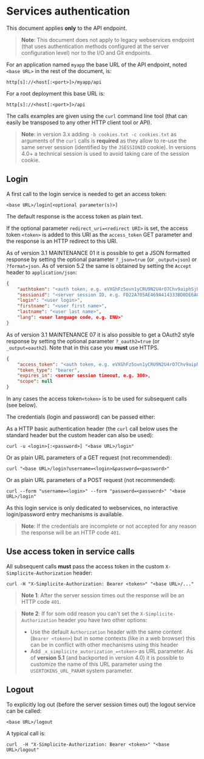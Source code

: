 Services authentication
=======================

This document applies **only** to the API endpoint.

> **Note**: This document does not apply to legacy webservices endpoint (that uses authentication methods configured at the server configuration level) nor to the I/O and Git endpoints.

For an application named `myapp` the base URL of the API endpoint, noted `<base URL>` in the rest of the document, is:

	http[s]://<host[:<port>]>/myapp/api

For a root deployment this base URL is:

	http[s]://<host[:<port>]>/api

The calls examples are given using the `curl` command line tool (that can easily be transposed to any other HTTP client tool or API).

> **Note**: in version 3.x adding `-b cookies.txt -c cookies.txt` as arguments of the `curl` calls is **required**
> as they allow to re-use the same server session (identified by the `JSESSIONID` cookie).
> In versions 4.0+ a technical session is used to avoid taking care of the session cookie.

<h2 id="login">Login</h2>

A first call to the login service is needed to get an access token:

	<base URL>/login[<optional parameter(s)>]

The default response is the access token as plain text.

If the optional parameter `redirect_uri=<redirect URI>` is set, the access token `<token>` is added to this URI as the `access_token` GET parameter
and the response is an HTTP redirect to this URI.

As of version 3.1 MAINTENANCE 01 it is possible to get a JSON formatted response by setting the optional parameter `?_json=true` (or `_output=json`) or `?format=json`.
As of version 5.2 the same is obtained by setting the `Accept` header to `application/json`:

```json
{
	"authtoken": "<auth token, e.g. eVXGhFz5ovn1yCRU9N2U4rO7Chv9aiphSjUK5njA4clCSHXy5t>",
	"sessionid": "<server session ID, e.g. FD22A705AE469A414333BD0DE6A0222D>",
	"login": "<user login>",
	"firstname": "<user first name>",
	"lastname": "<user last name>",
	"lang": <user language code, e.g. ENU>"
}
```

As of version 3.1 MAINTENANCE 07 it is also possible to get a OAuth2 style response by setting the optional parameter `?_oauth2=true` (or `_output=oauth2`).
Note that in this case you **must** use HTTPS.

```json
{
	"access_token": "<auth token, e.g. eVXGhFz5ovn1yCRU9N2U4rO7Chv9aiphSjUK5njA4clCSHXy5t>",
	"token_type": "bearer",
	"expires_in": <server session timeout, e.g. 300>,
	"scope": null
}
```


In any cases the access token`<token>` is to be used for subsequent calls (see below).

The credentials (login and password) can be passed either:

As a HTTP basic authentication header (the `curl` call below uses the standard header but the custom header can also be used):

	curl -u <login>[:<password>] "<base URL>/login"

Or as plain URL parameters of a GET request (not recommended):

	curl "<base URL>/login?username=<login>&password=<password>"

Or as plain URL parameters of a POST request (not recommended):

	curl --form "username=<login>" --form "password=<password>" "<base URL>/login"

As this login service is only dedicated to webservices, no interactive login/password entry mechanisms is available.

> **Note**: If the credentials are incomplete or not accepted for any reason the response will be an HTTP code `401`.

<h2 id="call">Use access token in service calls</h2>

All subsequent calls **must** pass the access token in the custom `X-Simplicite-Authorization` header:

	curl -H "X-Simplicite-Authorization: Bearer <token>" "<base URL>/..."

> **Note 1**: After the server session times out the response will be an HTTP code `401`.

> **Note 2**: If for som odd reason you can't set the `X-Simplicite-Authorization` header you have two other options:
>
> - Use the default `Authorization` header with the same content (`Bearer <token>`)
>   but in some contexts (like in a web browser) this can be in conflict with other mechanisms using this header
> - Add `_x_simplicite_autorization_=<token>` as URL parameter.
>   As of **version 5.1** (and backported in version 4.0) it is possible to customize the name of this URL
>   parameter using the `USERTOKENS_URL_PARAM` system parameter.

<h2 id="logout">Logout</h2>

To explicitly log out (before the server session times out) the logout service can be called:

	<base URL>/logout

A typical call is:

	curl  -H "X-Simplicite-Authorization: Bearer <token>" "<base URL>/logout"